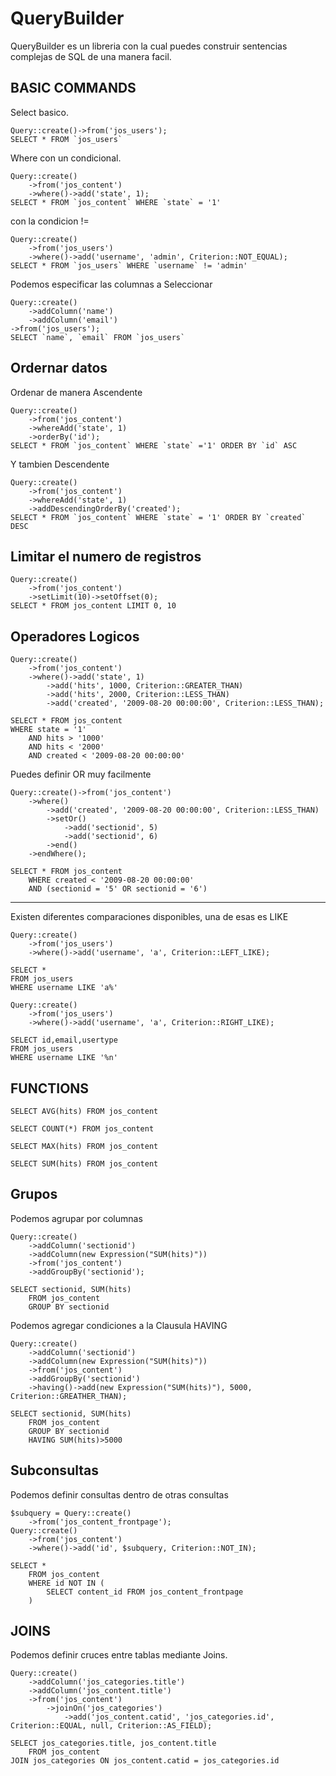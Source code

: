 QueryBuilder
============

QueryBuilder es un libreria con la cual puedes construir sentencias complejas de SQL de una manera facil.


BASIC COMMANDS
--------------


Select basico.

    Query::create()->from('jos_users');        
    SELECT * FROM `jos_users`

Where con un condicional.

    Query::create()
        ->from('jos_content')
        ->where()->add('state', 1);
    SELECT * FROM `jos_content` WHERE `state` = '1'

con la condicion != 

    Query::create()
        ->from('jos_users')
        ->where()->add('username', 'admin', Criterion::NOT_EQUAL);
    SELECT * FROM `jos_users` WHERE `username` != 'admin'

Podemos especificar las columnas a Seleccionar

    Query::create()
        ->addColumn('name')
        ->addColumn('email')
    ->from('jos_users');
    SELECT `name`, `email` FROM `jos_users`


Ordernar datos
------------

Ordenar de manera Ascendente

    Query::create()
        ->from('jos_content')
        ->whereAdd('state', 1)
        ->orderBy('id');
    SELECT * FROM `jos_content` WHERE `state` ='1' ORDER BY `id` ASC

Y tambien Descendente

    Query::create()
        ->from('jos_content')
        ->whereAdd('state', 1)
        ->addDescendingOrderBy('created');
    SELECT * FROM `jos_content` WHERE `state` = '1' ORDER BY `created` DESC


Limitar el numero de registros
------------------------------

    Query::create()
        ->from('jos_content')
        ->setLimit(10)->setOffset(0);
    SELECT * FROM jos_content LIMIT 0, 10

Operadores Logicos
------------------

    Query::create()
        ->from('jos_content')
        ->where()->add('state', 1)
            ->add('hits', 1000, Criterion::GREATER_THAN)
            ->add('hits', 2000, Criterion::LESS_THAN)
            ->add('created', '2009-08-20 00:00:00', Criterion::LESS_THAN);

    SELECT * FROM jos_content
    WHERE state = '1' 
        AND hits > '1000' 
        AND hits < '2000'
        AND created < '2009-08-20 00:00:00'

Puedes definir OR muy facilmente

    Query::create()->from('jos_content')
        ->where()
            ->add('created', '2009-08-20 00:00:00', Criterion::LESS_THAN)
            ->setOr()
                ->add('sectionid', 5)
                ->add('sectionid', 6)
            ->end()
        ->endWhere();

    SELECT * FROM jos_content
        WHERE created < '2009-08-20 00:00:00'
        AND (sectionid = '5' OR sectionid = '6')


---------

Existen diferentes comparaciones disponibles, una de esas es LIKE

    Query::create()
        ->from('jos_users')
        ->where()->add('username', 'a', Criterion::LEFT_LIKE);

    SELECT *
    FROM jos_users
    WHERE username LIKE 'a%'

    Query::create()
        ->from('jos_users')
        ->where()->add('username', 'a', Criterion::RIGHT_LIKE);

    SELECT id,email,usertype
    FROM jos_users
    WHERE username LIKE '%n'


FUNCTIONS
---------

    

    SELECT AVG(hits) FROM jos_content
    
    SELECT COUNT(*) FROM jos_content
    
    SELECT MAX(hits) FROM jos_content
    
    SELECT SUM(hits) FROM jos_content


Grupos
----- 

Podemos agrupar por columnas

    Query::create()
        ->addColumn('sectionid')
        ->addColumn(new Expression("SUM(hits)"))
        ->from('jos_content')
        ->addGroupBy('sectionid');

    SELECT sectionid, SUM(hits)
        FROM jos_content
        GROUP BY sectionid

Podemos agregar condiciones a la Clausula HAVING

    Query::create()
        ->addColumn('sectionid')
        ->addColumn(new Expression("SUM(hits)"))
        ->from('jos_content')
        ->addGroupBy('sectionid')
        ->having()->add(new Expression("SUM(hits)"), 5000, Criterion::GREATHER_THAN);

    SELECT sectionid, SUM(hits)
        FROM jos_content
        GROUP BY sectionid
        HAVING SUM(hits)>5000

Subconsultas
-------

Podemos definir consultas dentro de otras consultas

    $subquery = Query::create()
        ->from('jos_content_frontpage');
    Query::create()
        ->from('jos_content')
        ->where()->add('id', $subquery, Criterion::NOT_IN);

    SELECT *
        FROM jos_content
        WHERE id NOT IN (
            SELECT content_id FROM jos_content_frontpage
        )

JOINS
----

Podemos definir cruces entre tablas mediante Joins.

    Query::create()
        ->addColumn('jos_categories.title')
        ->addColumn('jos_content.title')
        ->from('jos_content')
            ->joinOn('jos_categories')
                ->add('jos_content.catid', 'jos_categories.id', Criterion::EQUAL, null, Criterion::AS_FIELD);

    SELECT jos_categories.title, jos_content.title
        FROM jos_content
    JOIN jos_categories ON jos_content.catid = jos_categories.id

